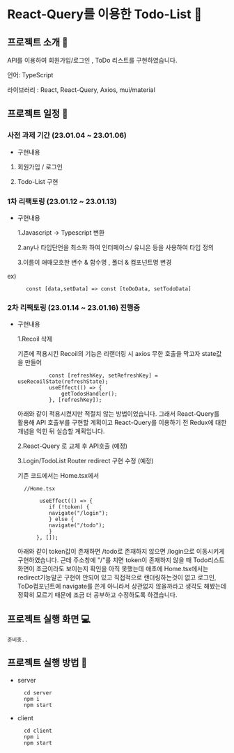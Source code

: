 # React-Query를 이용한 Todo-List 🧾

## 프로젝트 소개 📖

API를 이용하여 회원가입/로그인 , ToDo 리스트를 구현하였습니다.

언어: TypeScript

라이브러리 : React, React-Query, Axios, mui/material

## 프로젝트 일정 📆

### 사전 과제 기간 (23.01.04 ~ 23.01.06)

- 구현내용

1. 회원가입 / 로그인

2. Todo-List 구현

### 1차 리팩토링 (23.01.12 ~ 23.01.13)

- 구현내용

  1.Javascript -> Typescript 변환

  2.any나 타입단언을 최소화 하여 인터페이스/ 유니온 등을 사용하여 타입 정의

  3.이름이 애매모호한 변수 & 함수명 , 폴더 & 컴포넌트명 변경

ex)

          const [data,setData] => const [toDoData, setTodoData]

### 2차 리팩토링 (23.01.14 ~ 23.01.16) 진행중

- 구현내용

  1.Recoil 삭제

  기존에 적용시킨 Recoil의 기능은 리랜더링 시 axios 무한 호출을 막고자 state값을 만들어

                const [refreshKey, setRefreshKey] = useRecoilState(refreshState);
                useEffect(() => {
                    getTodosHandler();
                }, [refreshKey]);

  아래와 같이 적용시켰지만 적절치 않는 방법이었습니다. 그래서 React-Query를 활용해 API 호출부를 구현할 계획이고 React-Query를 이용하기 전 Redux에 대한 개념을 익힌 뒤 실습할 계획입니다.

  2.React-Query 로 교체 후 API호출 (예정)

  3.Login/TodoList Router redirect 구현 수정 (예정)

  기존 코드에서는 Home.tsx에서

        //Home.tsx

             useEffect(() => {
                if (!token) {
                navigate("/login");
                } else {
                navigate("/todo");
                }
            }, []);

  아래와 같이 token값이 존재하면 /todo로 존재하지 않으면 /login으로 이동시키게 구현하였습니다.
  근데 주소창에 "/"를 치면 token이 존재하지 않을 때 Todo리스트 화면이 조금이라도 보이는지 확인을 아직 못했는데 애초에
  Home.tsx에서는 redirect기능말곤 구현이 안되어 있고 직접적으로 랜더링하는것이 없고 로그인, ToDo컴포넌트에 navigate를 쓴게 아니라서 상관없지 않을까라고 생각도 해봤는데 정확히 모르기 때문에 조금 더 공부하고 수정하도록 하겠습니다.

## 프로젝트 실행 화면 💻

    준비중..

## 프로젝트 실행 방법 🔑

- server

        cd server
        npm i
        npm start

- client

        cd client
        npm i
        npm start
